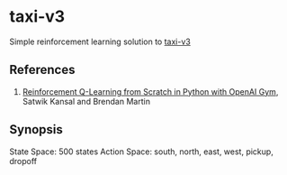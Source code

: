 # taxi-v3
Simple reinforcement learning solution to [taxi-v3](https://gym.openai.com/envs/Taxi-v3/)

## References
1. [Reinforcement Q-Learning from Scratch in Python with OpenAI Gym](https://www.learndatasci.com/tutorials/reinforcement-q-learning-scratch-python-openai-gym/), Satwik Kansal and Brendan Martin

## Synopsis
State Space: 500 states
Action Space: south, north, east, west, pickup, dropoff

